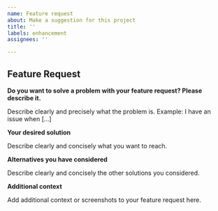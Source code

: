 ```yaml
---
name: Feature request
about: Make a suggestion for this project
title: ''
labels: enhancement
assignees: ''

---
```


## Feature Request


**Do you want to solve a problem with your feature request? Please describe it.**

Describe clearly and precisely what the problem is.
Example: I have an issue when [...]


**Your desired solution**

Describe clearly and concisely what you want to reach.


**Alternatives you have considered**

Describe clearly and concisely the other solutions you considered.


**Additional context**

Add additional context or screenshots to your feature request here.

